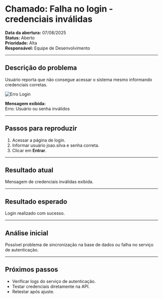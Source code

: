 # Chamado: Falha no login - credenciais inválidas

**Data da abertura:** 07/08/2025  
**Status:** Aberto  
**Prioridade:** Alta  
**Responsável:** Equipe de Desenvolvimento

---

## Descrição do problema  
Usuário reporta que não consegue acessar o sistema mesmo informando credenciais corretas.

![Erro Login](https://via.placeholder.com/400x200.png?text=Erro+Login)

**Mensagem exibida:**  
Erro: Usuário ou senha inválidos

---

## Passos para reproduzir  
1. Acessar a página de login.  
2. Informar usuário joao.silva e senha correta.  
3. Clicar em **Entrar**.

---

## Resultado atual  
Mensagem de credenciais inválidas exibida.

---

## Resultado esperado  
Login realizado com sucesso.

---

## Análise inicial  
Possível problema de sincronização na base de dados ou falha no serviço de autenticação.

---

## Próximos passos  
- Verificar logs do serviço de autenticação.  
- Testar credenciais diretamente na API.  
- Retestar após ajuste.
